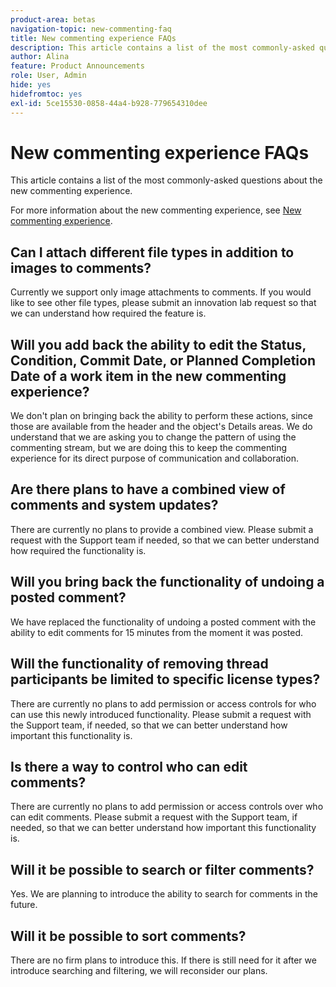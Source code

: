 ```yaml
---
product-area: betas
navigation-topic: new-commenting-faq
title: New commenting experience FAQs
description: This article contains a list of the most commonly-asked questions about the new commenting experience.
author: Alina
feature: Product Announcements
role: User, Admin
hide: yes
hidefromtoc: yes
exl-id: 5ce15530-0858-44a4-b928-779654310dee
---
```

# New commenting experience FAQs

This article contains a list of the most commonly-asked questions about the new commenting experience. 

For more information about the new commenting experience, see [New commenting experience](../../betas/new-commenting-experience-beta/unified-commenting-experience.md).

## Can I attach different file types in addition to images to comments? 

Currently we support only image attachments to comments. If you would like to see other file types, please submit an innovation lab request so that we can understand how required the feature is. 

## Will you add back the ability to edit the Status, Condition, Commit Date, or Planned Completion Date of a work item in the new commenting experience? 

We don't plan on bringing back the ability to perform these actions, since those are available from the header and the object's Details areas. We do understand that we are asking you to change the pattern of using the commenting stream, but we are doing this to keep the commenting experience for its direct purpose of communication and collaboration. 

## Are there plans to have a combined view of comments and system updates? 

There are currently no plans to provide a combined view. Please submit a request with the Support team if needed, so that we can better understand how required the functionality is. 

## Will you bring back the functionality of undoing a posted comment?

We have replaced the functionality of undoing a posted comment with the ability to edit comments for 15 minutes from the moment it was posted. 

## Will the functionality of removing thread participants be limited to specific license types? 

There are currently no plans to add permission or access controls for who can use this newly introduced functionality. Please submit a request with the Support team, if needed, so that we can better understand how important this functionality is. 

## Is there a way to control who can edit comments? 

There are currently no plans to add permission or access controls over who can edit comments. Please submit a request with the Support team, if needed, so that we can better understand how important this functionality is.

## Will it be possible to search or filter comments? 

Yes. We are planning to introduce the ability to search for comments in the future. 

## Will it be possible to sort comments? 

There are no firm plans to introduce this. If there is still need for it after we introduce searching and filtering, we will reconsider our plans.
